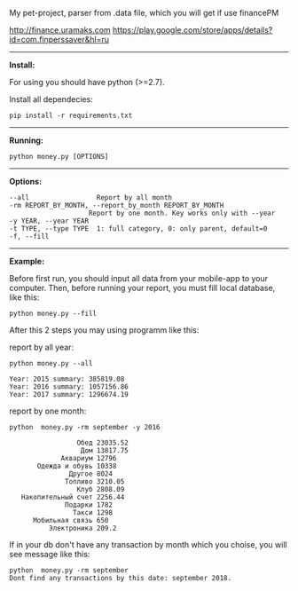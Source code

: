 My pet-project, parser from .data file, which you will get if use financePM

http://finance.uramaks.com
https://play.google.com/store/apps/details?id=com.finperssaver&hl=ru

***

**Install:**

For using you should have python (>=2.7).

Install all dependecies:

    pip install -r requirements.txt

***

**Running:**

    python money.py [OPTIONS]

***

**Options:**

    --all                 Report by all month
    -rm REPORT_BY_MONTH, --report_by_month REPORT_BY_MONTH
                        Report by one month. Key works only with --year
    -y YEAR, --year YEAR
    -t TYPE, --type TYPE  1: full category, 0: only parent, default=0
    -f, --fill

***

**Example:**

Before first run, you should input all data from your mobile-app to your computer.
Then, before running your report, you must fill local database, like this:

    python money.py --fill

After this 2 steps you may using programm like this:

report by all year:

    python money.py --all

    Year: 2015 summary: 385819.08
    Year: 2016 summary: 1057156.86
    Year: 2017 summary: 1296674.19

report by one month:

    python  money.py -rm september -y 2016

                     Обед 23035.52
                      Дом 13817.75
                 Аквариум 12796
           Одежда и обувь 10338
                   Другое 8024
                  Топливо 3210.05
                     Клуб 2808.09
       Накопительный счет 2256.44
                  Подарки 1782
                    Такси 1298
          Мобильная связь 650
              Электроника 209.2

If in your db don't have any transaction by month which you choise, you will see message like this:

    python  money.py -rm september
    Dont find any transactions by this date: september 2018.
